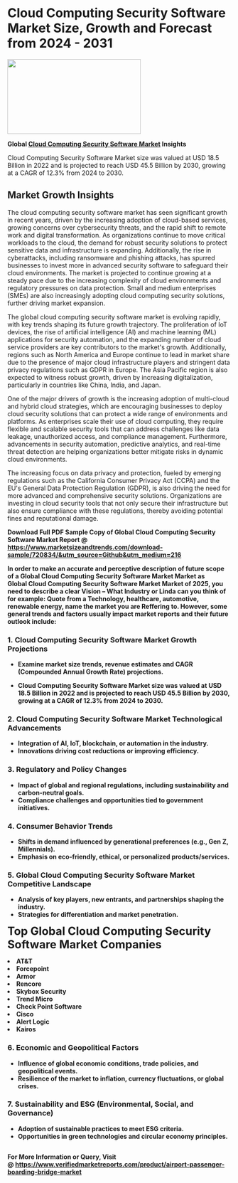 <H1>Cloud Computing Security Software Market Size, Growth and Forecast from 2024 - 2031</H1><img class="aligncenter size-medium wp-image-584254" src="https://thirdeyenews.in/wp-content/uploads/2024/09/Global-Market-Research-300x168.jpeg" alt="" width="300" height="168" /><p><strong>Global&nbsp;<a href="https://www.marketsizeandtrends.com/download-sample/720834/&amp;utm_source=Github&utm_medium=216">Cloud Computing Security Software Market</a> Insights</strong></p><p>Cloud Computing Security Software Market size was valued at USD 18.5 Billion in 2022 and is projected to reach USD 45.5 Billion by 2030, growing at a CAGR of 12.3% from 2024 to 2030.</p><p><h2>Market Growth Insights</h2> <p>The cloud computing security software market has seen significant growth in recent years, driven by the increasing adoption of cloud-based services, growing concerns over cybersecurity threats, and the rapid shift to remote work and digital transformation. As organizations continue to move critical workloads to the cloud, the demand for robust security solutions to protect sensitive data and infrastructure is expanding. Additionally, the rise in cyberattacks, including ransomware and phishing attacks, has spurred businesses to invest more in advanced security software to safeguard their cloud environments. The market is projected to continue growing at a steady pace due to the increasing complexity of cloud environments and regulatory pressures on data protection. Small and medium enterprises (SMEs) are also increasingly adopting cloud computing security solutions, further driving market expansion.</p> <p><strong></strong></p> <p>The global cloud computing security software market is evolving rapidly, with key trends shaping its future growth trajectory. The proliferation of IoT devices, the rise of artificial intelligence (AI) and machine learning (ML) applications for security automation, and the expanding number of cloud service providers are key contributors to the market's growth. Additionally, regions such as North America and Europe continue to lead in market share due to the presence of major cloud infrastructure players and stringent data privacy regulations such as GDPR in Europe. The Asia Pacific region is also expected to witness robust growth, driven by increasing digitalization, particularly in countries like China, India, and Japan.</p> <p>One of the major drivers of growth is the increasing adoption of multi-cloud and hybrid cloud strategies, which are encouraging businesses to deploy cloud security solutions that can protect a wide range of environments and platforms. As enterprises scale their use of cloud computing, they require flexible and scalable security tools that can address challenges like data leakage, unauthorized access, and compliance management. Furthermore, advancements in security automation, predictive analytics, and real-time threat detection are helping organizations better mitigate risks in dynamic cloud environments.</p> <p>The increasing focus on data privacy and protection, fueled by emerging regulations such as the California Consumer Privacy Act (CCPA) and the EU's General Data Protection Regulation (GDPR), is also driving the need for more advanced and comprehensive security solutions. Organizations are investing in cloud security tools that not only secure their infrastructure but also ensure compliance with these regulations, thereby avoiding potential fines and reputational damage.</p> <p><strong></p><p><span class=""><strong>Download Full PDF Sample Copy of Global Cloud Computing Security Software Market Report</strong> @ <a href="https://www.marketsizeandtrends.com/download-sample/720834/&amp;utm_source=Github&utm_medium=216" target="_blank">https://www.marketsizeandtrends.com/download-sample/720834/&amp;utm_source=Github&utm_medium=216</a></span></p><p>In order to make an accurate and perceptive description of future scope of a Global&nbsp;Cloud Computing Security Software Market Market as Global&nbsp;Cloud Computing Security Software Market Market of 2025, you need to describe a clear Vision &ndash; What Industry or Linda can you think of for example: Quote from a Technology, healthcare, automotive, renewable energy, name the market you are Reffering to. However, some general trends and factors usually impact market reports and their future outlook include:</p><h3>1.&nbsp;<strong>Cloud Computing Security Software Market Growth Projections</strong></h3><ul><li>Examine market size trends, revenue estimates and CAGR (Compounded Annual Growth Rate) projections.</li><li><p>Cloud Computing Security Software Market size was valued at USD 18.5 Billion in 2022 and is projected to reach USD 45.5 Billion by 2030, growing at a CAGR of 12.3% from 2024 to 2030.</p></li></ul><h3>2.&nbsp;<strong>Cloud Computing Security Software Market Technological Advancements</strong></h3><ul><li>Integration of AI, IoT, blockchain, or automation in the industry.</li><li>Innovations driving cost reductions or improving efficiency.</li></ul><h3>3.&nbsp;<strong>Regulatory and Policy Changes</strong></h3><ul><li>Impact of global and regional regulations, including sustainability and carbon-neutral goals.</li><li>Compliance challenges and opportunities tied to government initiatives.</li></ul><h3>4.&nbsp;<strong>Consumer Behavior Trends</strong></h3><ul><li>Shifts in demand influenced by generational preferences (e.g., Gen Z, Millennials).</li><li>Emphasis on eco-friendly, ethical, or personalized products/services.</li></ul><h3>5.&nbsp;<strong>Global Cloud Computing Security Software Market Competitive Landscape</strong></h3><ul><li>Analysis of key players, new entrants, and partnerships shaping the industry.</li><li>Strategies for differentiation and market penetration.</li></ul><p data-pm-slice="1 1 []"><span style="color: inherit; font-family: inherit; font-size: 25px;">Top Global Cloud Computing Security Software Market Companies</span></p><div class="" data-test-id=""><p><li>AT&T</li><li> Forcepoint</li><li> Armor</li><li> Rencore</li><li> Skybox Security</li><li> Trend Micro</li><li> Check Point Software</li><li> Cisco</li><li> Alert Logic</li><li> Kairos</li></p></div><h3>6.&nbsp;<strong>Economic and Geopolitical Factors</strong></h3><ul><li>Influence of global economic conditions, trade policies, and geopolitical events.</li><li>Resilience of the market to inflation, currency fluctuations, or global crises.</li></ul><h3>7.&nbsp;<strong>Sustainability and ESG (Environmental, Social, and Governance)</strong></h3><ul><li>Adoption of sustainable practices to meet ESG criteria.</li><li>Opportunities in green technologies and circular economy principles.</li></ul><h2><strong style="font-size: 14px;">For More Information or Query, Visit @&nbsp;</strong><a style="background-color: #ffffff; font-size: 14px;" href="https://www.marketsizeandtrends.com/report/cloud-computing-security-software-market/" target="_blank">https://www.verifiedmarketreports.com/product/airport-passenger-boarding-bridge-market</a></h2>
